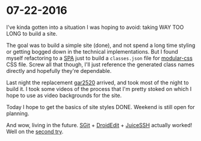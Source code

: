 # 07-22-2016

I've kinda gotten into a situation I was hoping to avoid: taking WAY TOO LONG to build a site. 

The goal was to build a simple site (done), and not spend a long time styling or getting bogged down in the technical implementations. But I found myself refactoring to a [SPA](https://en.wikipedia.org/wiki/Single-page_application) just to build a `classes.json` file for [modular-css](https://github.com/tivac/modular-css) CSS file. Screw all that though, I'll just reference the generated class names directly and hopefully they're dependable.

Last night the replacement [gar2520](http://capi-gear.com/catalog/product_info.php?products_id=136) arrived, and took most of the night to build it. I took some videos of the process that I'm pretty stoked on which I hope to use as video backgrounds for the site.

Today I hope to get the basics of site styles DONE. Weekend is still open for planning.

And wow, living in the future. [SGit](https://play.google.com/store/apps/details?id=me.sheimi.sgit&hl=en) + [DroidEdit](https://play.google.com/store/apps/details?id=com.aor.droidedit) + [JuiceSSH](https://play.google.com/store/apps/details?id=com.sonelli.juicessh) actually worked! Well on the [second try](https://github.com/kevinkace/turnitto11.com/commit/1b2f049fd9a0936f330b46a45afad276972703cb).
